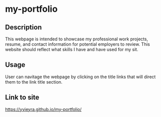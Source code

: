# my-portfolio

## Description
This webpage is intended to showcase my professional work projects, resume, and contact information for potential employers to review. This website should reflect what skills I have and have used for my sit. 

## Usage
User can navitage the webpage by clicking on the title links that will direct them to the link title section. 

## Link to site

https://yvieyra.github.io/my-portfolio/

